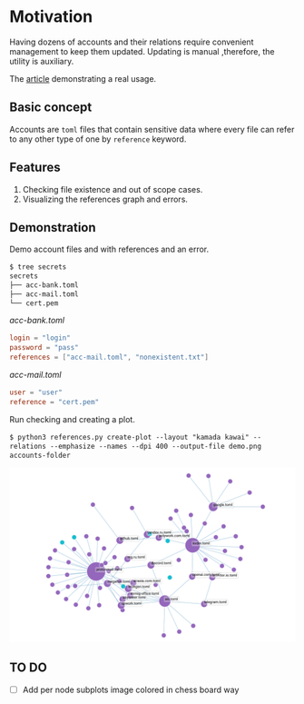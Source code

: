 # Motivation

Having dozens of accounts and their relations require convenient management to keep them updated. Updating is manual ,therefore, the utility is auxiliary.

The [article](https://www.kvdm.dev/articles/storing-related-accounts-data-in-the-toml-files-visualization-networkx-graph/) demonstrating a real usage.

## Basic concept

Accounts are `toml` files that contain sensitive data where every file can refer to any other type of one by `reference` keyword.

## Features

1. Checking file existence and out of scope cases.
2. Visualizing the references graph and errors.

## Demonstration

Demo account files and with references and an error.

```shell
$ tree secrets
secrets
├── acc-bank.toml
├── acc-mail.toml
└── cert.pem
```

*acc-bank.toml*

```toml
login = "login"
password = "pass"
references = ["acc-mail.toml", "nonexistent.txt"]
```

*acc-mail.toml*

```toml
user = "user"
reference = "cert.pem"
```

Run checking and creating a plot.

```shell
$ python3 references.py create-plot --layout "kamada kawai" --relations --emphasize --names --dpi 400 --output-file demo.png accounts-folder
```

![](demo.png)

## TO DO

- [ ] Add per node subplots image colored in chess board way
